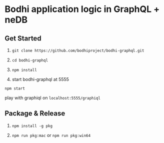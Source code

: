 # Bodhi application logic in GraphQL + neDB

## Get Started
1. `git clone https://github.com/bodhiproject/bodhi-graphql.git`

2. `cd bodhi-graphql`

3. `npm install`

4. start bodhi-graphql at 5555

`npm start`

play with graphiql on `localhost:5555/graphiql`

## Package & Release
1. `npm install -g pkg`

2. `npm run pkg:mac` or `npm run pkg:win64`

